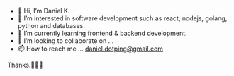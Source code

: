 - 👋 Hi, I’m Daniel K.
- 👀 I’m interested in software development such as react, nodejs, golang, python and databases.
- 🌱 I’m currently learning frontend & backend development.
- 💞️ I’m looking to collaborate on ...
- 📫 How to reach me ... daniel.dotping@gmail.com

Thanks.🙆🏻‍♂️

<!---
dotoping/dotoping is a ✨ special ✨ repository because its `README.md` (this file) appears on your GitHub profile.
You can click the Preview link to take a look at your changes.
--->
